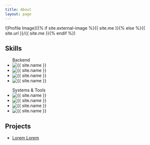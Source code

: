 ```yaml
---
title: About
layout: page
---
```

![Profile Image]({% if site.external-image %}{{ site.me }}{% else %}{{ site.url }}/{{ site.me }}{% endif %})

<p>

</p>

<h2>Skills</h2>

<ul class="skill-list">
    Backend
	<li>
	 <img class="skills-image" alt="{{ site.name }}" src="{% if site.external-image %}{{ site.skills.backend.laravel }}{% else %}{{ site.url }}/{{ site.skills.backend.laravel }}{% endif %}" />
	</li>
	<li>
	 <img class="skills-image" alt="{{ site.name }}" src="{% if site.external-image %}{{ site.skills.backend.node }}{% else %}{{ site.url }}/{{ site.skills.backend.node }}{% endif %}" />
	</li>
	<li>
	 <img class="skills-image" alt="{{ site.name }}" src="{% if site.external-image %}{{ site.skills.backend.spring }}{% else %}{{ site.url }}/{{ site.skills.backend.spring }}{% endif %}" />
	</li>
	<li>
	 <img class="skills-image" alt="{{ site.name }}" src="{% if site.external-image %}{{ site.skills.backend.rails }}{% else %}{{ site.url }}/{{ site.skills.backend.rails }}{% endif %}" />
	</li>
</ul>

<ul class="skill-list">
    Systems & Tools
	<li>
	 <img class="skills-image" alt="{{ site.name }}" src="{% if site.external-image %}{{ site.skills.backend.laravel }}{% else %}{{ site.url }}/{{ site.skills.backend.laravel }}{% endif %}" />
	</li>
	<li>
	 <img class="skills-image" alt="{{ site.name }}" src="{% if site.external-image %}{{ site.skills.backend.node }}{% else %}{{ site.url }}/{{ site.skills.backend.node }}{% endif %}" />
	</li>
	<li>
	 <img class="skills-image" alt="{{ site.name }}" src="{% if site.external-image %}{{ site.skills.backend.spring }}{% else %}{{ site.url }}/{{ site.skills.backend.spring }}{% endif %}" />
	</li>
	<li>
	 <img class="skills-image" alt="{{ site.name }}" src="{% if site.external-image %}{{ site.skills.backend.rails }}{% else %}{{ site.url }}/{{ site.skills.backend.rails }}{% endif %}" />
	</li>
</ul>
<h2>Projects</h2>

<ul>
	<li><a href="https://github.com/">Lorem Lorem</a></li>
</ul>
